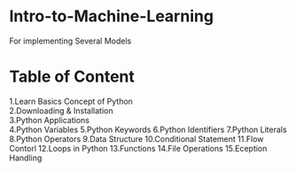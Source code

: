 # Intro-to-Machine-Learning
For implementing Several Models

# Table of Content
 1.Learn Basics Concept of Python \
 2.Downloading & Installation \
 3.Python Applications\
 4.Python Variables
 5.Python Keywords
 6.Python Identifiers
 7.Python Literals
 8.Python Operators
 9.Data Structure
 10.Conditional Statement
 11.Flow Contorl
 12.Loops in Python
 13.Functions
 14.File Operations
 15.Eception Handling



